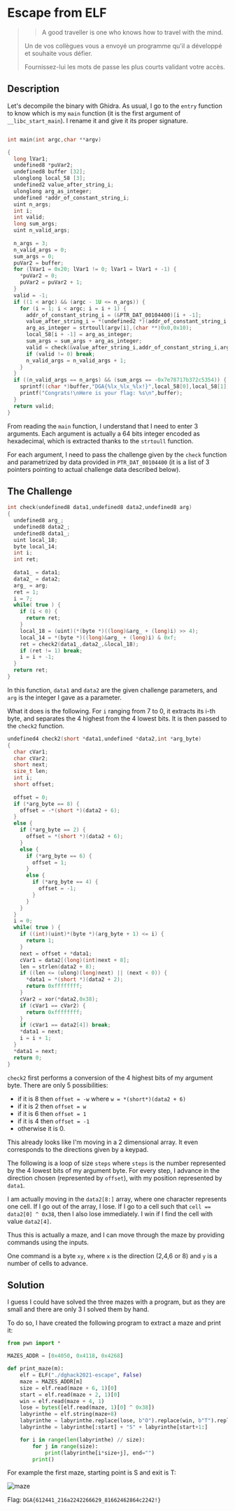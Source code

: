 # Escape from ELF

> > A good traveller is one who knows how to travel with the mind.
>
> Un de vos collègues vous a envoyé un programme qu'il a développé et souhaite vous défier.
>
> Fournissez-lui les mots de passe les plus courts validant votre accès.

## Description

Let's decompile the binary with Ghidra.
As usual, I go to the `entry` function to know which is my `main` function (it is the first argument of `__libc_start_main`).
I rename it and give it its proper signature.

```c

int main(int argc,char **argv)

{
  long lVar1;
  undefined8 *puVar2;
  undefined8 buffer [32];
  ulonglong local_58 [3];
  undefined2 value_after_string_i;
  ulonglong arg_as_integer;
  undefined *addr_of_constant_string_i;
  uint n_args;
  int i;
  int valid;
  long sum_args;
  uint n_valid_args;
  
  n_args = 3;
  n_valid_args = 0;
  sum_args = 0;
  puVar2 = buffer;
  for (lVar1 = 0x20; lVar1 != 0; lVar1 = lVar1 + -1) {
    *puVar2 = 0;
    puVar2 = puVar2 + 1;
  }
  valid = -1;
  if ((1 < argc) && (argc - 1U <= n_args)) {
    for (i = 1; i < argc; i = i + 1) {
      addr_of_constant_string_i = (&PTR_DAT_00104400)[i + -1];
      value_after_string_i = *(undefined2 *)(addr_of_constant_string_i + 2);
      arg_as_integer = strtoull(argv[i],(char **)0x0,0x10);
      local_58[i + -1] = arg_as_integer;
      sum_args = sum_args + arg_as_integer;
      valid = check(&value_after_string_i,addr_of_constant_string_i,arg_as_integer);
      if (valid != 0) break;
      n_valid_args = n_valid_args + 1;
    }
  }
  if ((n_valid_args == n_args) && (sum_args == -0x7e78717b372c5354)) {
    sprintf((char *)buffer,"DGA{%lx_%lx_%lx!}",local_58[0],local_58[1],local_58[2]);
    printf("Congrats!\nHere is your flag: %s\n",buffer);
  }
  return valid;
}
```

From reading the `main` function, I understand that I need to enter 3 arguments.
Each argument is actually a 64 bits integer encoded as hexadecimal, which is extracted thanks to the `strtoull` function.

For each argument, I need to pass the challenge given by the `check` function and parametrized by data provided in `PTR_DAT_00104400` (it is a list of 3 pointers pointing to actual challenge data described below).

## The Challenge

```c
int check(undefined8 data1,undefined8 data2,undefined8 arg)
{
  undefined8 arg_;
  undefined8 data2_;
  undefined8 data1_;
  uint local_18;
  byte local_14;
  int i;
  int ret;
  
  data1_ = data1;
  data2_ = data2;
  arg_ = arg;
  ret = 1;
  i = 7;
  while( true ) {
    if (i < 0) {
      return ret;
    }
    local_18 = (uint)(*(byte *)((long)&arg_ + (long)i) >> 4);
    local_14 = *(byte *)((long)&arg_ + (long)i) & 0xf;
    ret = check2(data1_,data2_,&local_18);
    if (ret != 1) break;
    i = i + -1;
  }
  return ret;
}
```

In this function, `data1` and `data2` are the given challenge parameters, and `arg` is the integer I gave as a parameter.

What it does is the following.
For `i` ranging from 7 to 0, it extracts its i-th byte, and separates the 4 highest from the 4 lowest bits.
It is then passed to the `check2` function.

```c
undefined4 check2(short *data1,undefined *data2,int *arg_byte)
{
  char cVar1;
  char cVar2;
  short next;
  size_t len;
  int i;
  short offset;
  
  offset = 0;
  if (*arg_byte == 8) {
    offset = -*(short *)(data2 + 6);
  }
  else {
    if (*arg_byte == 2) {
      offset = *(short *)(data2 + 6);
    }
    else {
      if (*arg_byte == 6) {
        offset = 1;
      }
      else {
        if (*arg_byte == 4) {
          offset = -1;
        }
      }
    }
  }
  i = 0;
  while( true ) {
    if ((int)(uint)*(byte *)(arg_byte + 1) <= i) {
      return 1;
    }
    next = offset + *data1;
    cVar1 = data2[(long)(int)next + 8];
    len = strlen(data2 + 8);
    if ((len <= (ulong)(long)next) || (next < 0)) {
      *data1 = *(short *)(data2 + 2);
      return 0xffffffff;
    }
    cVar2 = xor(*data2,0x38);
    if (cVar1 == cVar2) {
      return 0xffffffff;
    }
    if (cVar1 == data2[4]) break;
    *data1 = next;
    i = i + 1;
  }
  *data1 = next;
  return 0;
}
```

`check2` first performs a conversion of the 4 highest bits of my argument byte.
There are only 5 possibilities:
- if it is 8 then `offset = -w` where `w = *(short*)(data2 + 6)`
- if it is 2 then `offset = w`
- if it is 6 then `offset = 1`
- if it is 4 then `offset = -1`
- otherwise it is 0.

This already looks like I'm moving in a 2 dimensional array. It even corresponds to the directions given by a keypad.

The following is a loop of size `steps` where `steps` is the number represented by the 4 lowest bits of my argument byte.
For every step, I advance in the direction chosen (represented by `offset`), with my position represented by `data1`.

I am actually moving in the `data2[8:]` array, where one character represents one cell.
If I go out of the array, I lose.
If I go to a cell such that `cell == data2[0] ^ 0x38`, then I also lose immediately.
I win if I find the cell with value `data2[4]`.

Thus this is actually a maze, and I can move through the maze by providing commands using the inputs.

One command is a byte `xy`, where `x` is the direction (2,4,6 or 8) and `y` is a number of cells to advance.

## Solution

I guess I could have solved the three mazes with a program, but as they are small and there are only 3 I solved them by hand.

To do so, I have created the following program to extract a maze and print it:

```python
from pwn import *

MAZES_ADDR = [0x4050, 0x4118, 0x4268]

def print_maze(m):
    elf = ELF("./dghack2021-escape", False)
    maze = MAZES_ADDR[m]
    size = elf.read(maze + 6, 1)[0]
    start = elf.read(maze + 2, 1)[0]
    win = elf.read(maze + 4, 1)
    lose = bytes([elf.read(maze, 1)[0] ^ 0x38])
    labyrinthe = elf.string(maze+8)
    labyrinthe = labyrinthe.replace(lose, b"O").replace(win, b"T").replace(bytes([labyrinthe[start]]), b".").decode()
    labyrinthe = labyrinthe[:start] + "S" + labyrinthe[start+1:]

    for i in range(len(labyrinthe) // size):
        for j in range(size):
            print(labyrinthe[i*size+j], end="")
        print()
```

For example the first maze, starting point is S and exit is T:

![maze](../images/maze.png)

Flag: `DGA{612441_216a2242266629_81662462864c2242!}`
